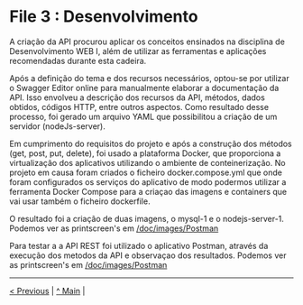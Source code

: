 # File 3 : Desenvolvimento

A criação da API procurou aplicar os conceitos ensinados na disciplina de Desenvolvimento WEB I, além de utilizar as ferramentas e aplicações recomendadas durante esta cadeira.

Após a definição do tema e dos recursos necessários, optou-se por utilizar o Swagger Editor online para manualmente elaborar a documentação da API. Isso envolveu a descrição dos recursos da API, métodos, dados obtidos, códigos HTTP, entre outros aspectos. Como resultado desse processo, foi gerado um arquivo YAML que possibilitou a criação de um servidor (nodeJs-server).

Em cumprimento do requisitos do projeto e após a construção dos métodos (get, post, put, delete), foi usado a plataforma Docker, que proporciona a virtualização dos aplicativos utilizando o ambiente de conteinerização.
No projeto em causa foram criados o ficheiro docker.compose.yml que onde foram configurados os serviços do aplicativo de modo podermos utilizar a ferramenta Docker Compose para a criaçao das imagens e containers que vai usar também o ficheiro dockerfile.

O resultado foi a criação de duas imagens, o mysql-1 e o nodejs-server-1.
Podemos ver as printscreen's em [/doc/images/Postman](https://github.com/INF23DW1G25/REPORT_DW1_M2/tree/master/docs/images/Docker)

Para testar a a API REST foi utilizado o aplicativo Postman, através da execução dos metodos da API e observaçao dos resultados.
Podemos ver as printscreen's em [/doc/images/Postman](https://github.com/INF23DW1G25/REPORT_DW1_M2/tree/master/docs/images/Postman)

---

[< Previous](file2.md) | [^ Main](../../../) |

